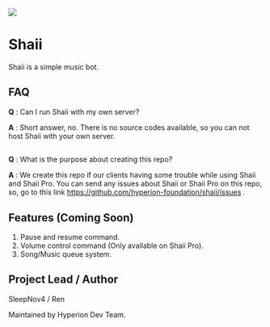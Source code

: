 [<img src="https://discordapp.com/api/guilds/553890772676640812/widget.png">](https://discord.gg/4U4k6bW)
# Shaii
Shaii is a simple music bot.
## FAQ
**Q** : Can I run Shaii with my own server?

**A** : Short answer, no. There is no source codes available, so you can not host Shaii with your own server.

##
**Q** : What is the purpose about creating this repo?

**A** : We create this repo if our clients having some trouble while using Shaii and Shaii Pro. You can send any issues about Shaii or Shaii Pro on this repo, so, go to this link https://github.com/hyperion-foundation/shaii/issues .
## Features (Coming Soon)
1. Pause and resume command.
2. Volume control command (Only available on Shaii Pro).
3. Song/Music queue system.

## Project Lead / Author
SleepNov4 / Ren 

Maintained by Hyperion Dev Team.
